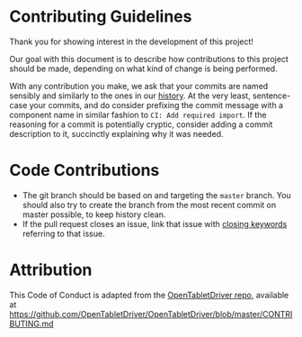 # Contributing Guidelines
Thank you for showing interest in the development of this project!

Our goal with this document is to describe how contributions to this project should be made,
depending on what kind of change is being performed.

With any contribution you make, we ask that your commits are named sensibly and similarly to the ones in our [history](https://github.com/osuperu/osu-peru-bot/commits/master).
At the very least, sentence-case your commits, and do consider prefixing the commit message with a component name in similar fashion to `CI: Add required import`.
If the reasoning for a commit is potentially cryptic, consider adding a commit description to it, succinctly explaining why it was needed.

# Code Contributions
- The git branch should be based on and targeting the `master` branch. You should also try to create the branch
  from the most recent commit on master possible, to keep history clean.
- If the pull request closes an issue, link that issue with [closing
  keywords](https://docs.github.com/en/issues/tracking-your-work-with-issues/linking-a-pull-request-to-an-issue#linking-a-pull-request-to-an-issue-using-a-keyword)
  referring to that issue.

# Attribution
This Code of Conduct is adapted from the [OpenTabletDriver repo][homepage], available at https://github.com/OpenTabletDriver/OpenTabletDriver/blob/master/CONTRIBUTING.md

[homepage]: https://github.com/OpenTabletDriver/OpenTabletDriver

